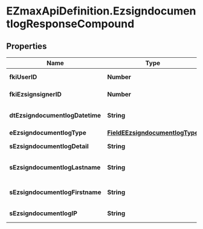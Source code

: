 # EZmaxApiDefinition.EzsigndocumentlogResponseCompound

## Properties

Name | Type | Description | Notes
------------ | ------------- | ------------- | -------------
**fkiUserID** | **Number** | The unique ID of the User | 
**fkiEzsignsignerID** | **Number** | The unique ID of the Ezsignsigner | 
**dtEzsigndocumentlogDatetime** | **String** | The date and time at which the event was logged | 
**eEzsigndocumentlogType** | [**FieldEEzsigndocumentlogType**](FieldEEzsigndocumentlogType.md) |  | 
**sEzsigndocumentlogDetail** | **String** | The detail of the Ezsigndocumentlog | 
**sEzsigndocumentlogLastname** | **String** | The last name of the User or Ezsignsigner | 
**sEzsigndocumentlogFirstname** | **String** | The first name of the User or Ezsignsigner | 
**sEzsigndocumentlogIP** | **String** | Represent an IP address. | 


